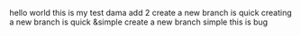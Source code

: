 hello world 
this is my test dama
add 2
create a new branch is quick
creating a new branch is quick &simple
create a new branch simple
this is bug

